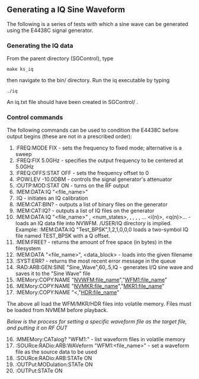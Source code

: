 ## Generating a IQ Sine Waveform

The following is a series of tests with which a sine wave can be generated
using the E4438C signal generator.

### Generating the IQ data

From the parent directory (SGControl), type

```
make ks_iq
```

then navigate to the bin/ directory. Run the iq executable by typing

```
./iq
```

An iq.txt file should have been created in SGControl/ .

### Control commands

The following commands can be used to condition the E4438C before output begins
(these are not in a prescribed order):

1. :FREQ:MODE FIX - sets the frequency to fixed mode; alternative is a sweep
2. :FREQ:FIX 5.0GHz - specifies the output frequency to be centered at 5.0GHz
3. :FREQ:OFFS:STAT OFF - sets the frequency offset to 0
4. :POW:LEV -10.0DBM - controls the signal generator's attenuator
5. :OUTP:MOD:STAT ON - turns on the RF output
6. :MEM:DATA:IQ "<file_name>"
7. :IQ - initiates an IQ calibration
8. :MEM:CAT:BIN? - outputs a list of binary files on the generator
9. :MEM:CAT:IQ? - outputs a list of IQ files on the generator
10. :MEM:DATA:IQ "<file_name>" <offsetQ>, <num_states>, <i0>, <q0>, <i1>, <q1>, ...
<i(n)>, <q(n)>... - loads an IQ data file into NVWFM. /USER/IQ directory is implied.
Example: :MEM:DATA:IQ "Test_BPSK",1,2,1,0,0,0 loads a two-symbol IQ file named
TEST_BPSK with a Q offset.
11. :MEM:FREE? - returns the amount of free space (in bytes) in the filesystem
12. :MEM:DATA "<file_name>", <data_block> - loads <datablock> into the given filename
13. :SYST:ERR? - returns the most recent error message in the queue
14. :RAD:ARB:GEN:SINE "Sine_Wave",60,.5,IQ - generates I/Q sine wave and saves it to the "Sine Wave" file
15. :MEMory:COPY:NAME "<NVWFM:file_name>","<WFM1:file_name>"
16. :MEMory:COPY:NAME "<NVMKR:file_name>","<MKR1:file_name>"
17. :MEMory:COPY:NAME "<,"<HDR:file_name>"



The above all load the WFM/MKR/HDR files into volatile memory. Files must be loaded from NVMEM before playback.

*Below is the process for setting a specific waveform file as the target file, and putting it on RF OUT*


16. :MMEMory:CATalog? "WFM1:" - list waveform files in volatile memory
17. :SOURce:RADio:ARB:WAVeform "WFM1:<file_name>" - set a waveform file as the source data to be used
18. :SOURce:RADio:ARB:STATe ON
19. :OUTPut:MODulation:STATe ON
20. :OUTPut:STATe ON
